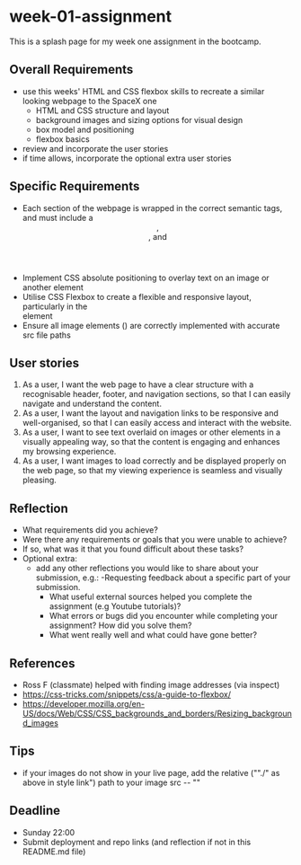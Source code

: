 # week-01-assignment

This is a splash page for my week one assignment in the bootcamp.

## Overall Requirements

- use this weeks' HTML and CSS flexbox skills to recreate a similar looking webpage to the SpaceX one
  - HTML and CSS structure and layout
  - background images and sizing options for visual design
  - box model and positioning
  - flexbox basics
- review and incorporate the user stories
- if time allows, incorporate the optional extra user stories

## Specific Requirements

- Each section of the webpage is wrapped in the correct semantic tags, and must include a <header>, <nav>, and <footer>
- Implement CSS absolute positioning to overlay text on an image or another element
- Utilise CSS Flexbox to create a flexible and responsive layout, particularly in the <nav> element
- Ensure all image elements (<img>) are correctly implemented with accurate src file paths

## User stories

1. As a user, I want the web page to have a clear structure with a recognisable header, footer, and navigation sections, so that I can easily navigate and understand the content.
2. As a user, I want the layout and navigation links to be responsive and well-organised, so that I can easily access and interact with the website.
3. As a user, I want to see text overlaid on images or other elements in a visually appealing way, so that the content is engaging and enhances my browsing experience.
4. As a user, I want images to load correctly and be displayed properly on the web page, so that my viewing experience is seamless and visually pleasing.

## Reflection

<!-- Please also provide an assignment reflection in your project README.md file. -->

- What requirements did you achieve?
- Were there any requirements or goals that you were unable to achieve?
- If so, what was it that you found difficult about these tasks?
- Optional extra:
  - add any other reflections you would like to share about your submission, e.g.:
    -Requesting feedback about a specific part of your submission.
    - What useful external sources helped you complete the assignment (e.g Youtube tutorials)?
    - What errors or bugs did you encounter while completing your assignment? How did you solve them?
    - What went really well and what could have gone better?

## References

<!-- - list your external ones -->

- Ross F (classmate) helped with finding image addresses (via inspect)
- https://css-tricks.com/snippets/css/a-guide-to-flexbox/
- https://developer.mozilla.org/en-US/docs/Web/CSS/CSS_backgrounds_and_borders/Resizing_background_images

## Tips

- if your images do not show in your live page, add the relative (""./" as above in style link") path to your image src -- "<img src="./image..." alt=""/>"

## Deadline

- Sunday 22:00
- Submit deployment and repo links (and reflection if not in this README.md file)
